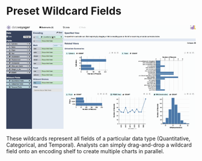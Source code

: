 # Preset Wildcard Fields

![](../../.gitbook/assets/wildcard_fields_preset.gif)

These wildcards represent all fields of a particular data type \(Quantitative, Categorical, and Temporal\). Analysts can simply drag-and-drop a wildcard field onto an encoding shelf to create multiple charts in parallel.

